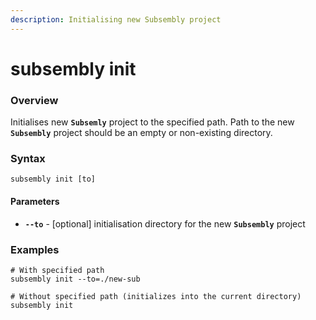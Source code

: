 ```yaml
---
description: Initialising new Subsembly project
---
```


# subsembly init

### Overview

Initialises new **`Subsemly`** project to the specified path. Path to the new **`Subsembly`** project should be an empty or non-existing directory.

### Syntax

```text
subsembly init [to]
```

#### Parameters

* **`--to`** - \[optional\] initialisation directory for the new **`Subsembly`** project

### Examples

```text
# With specified path
subsembly init --to=./new-sub

# Without specified path (initializes into the current directory)
subsembly init
```

